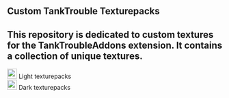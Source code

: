 Custom TankTrouble Texturepacks 
---
This repository is dedicated to custom textures for the TankTroubleAddons extension. It contains a collection of unique textures.
---
<div><img src="https://raw.githubusercontent.com/kamarov-therussiantank/custom-tanktrouble-texturepacks/refs/heads/main/tex-buttons/classic-light.png?token=GHSAT0AAAAAACZRXB7CMCJ7DMOVMZEKWWVYZ2GP6VA" style="width: 23px"> Light texturepacks<div/>
<div></div><img src="https://raw.githubusercontent.com/kamarov-therussiantank/custom-tanktrouble-texturepacks/refs/heads/main/tex-buttons/classic-dark.png?token=GHSAT0AAAAAACZRXB7DQ2JDKYNLQAMAW7X4Z2GQDAQ" style="width: 23px"> Dark texturepacks<div/>
